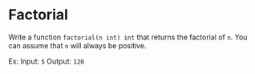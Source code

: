 # Factorial

Write a function `factorial(n int) int` that returns the factorial of `n`.
You can assume that `n` will always be positive.

Ex:
Input: `5`
Output: `120`
